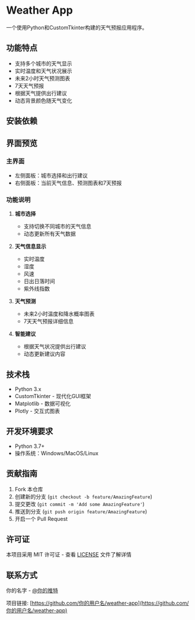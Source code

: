 # Weather App

一个使用Python和CustomTkinter构建的天气预报应用程序。

## 功能特点

- 支持多个城市的天气显示
- 实时温度和天气状况展示
- 未来2小时天气预测图表
- 7天天气预报
- 根据天气提供出行建议
- 动态背景颜色随天气变化

## 安装依赖

## 界面预览

### 主界面
- 左侧面板：城市选择和出行建议
- 右侧面板：当前天气信息、预测图表和7天预报

### 功能说明
1. **城市选择**
   - 支持切换不同城市的天气信息
   - 动态更新所有天气数据

2. **天气信息显示**
   - 实时温度
   - 湿度
   - 风速
   - 日出日落时间
   - 紫外线指数

3. **天气预测**
   - 未来2小时温度和降水概率图表
   - 7天天气预报详细信息

4. **智能建议**
   - 根据天气状况提供出行建议
   - 动态更新建议内容

## 技术栈

- Python 3.x
- CustomTkinter - 现代化GUI框架
- Matplotlib - 数据可视化
- Plotly - 交互式图表

## 开发环境要求

- Python 3.7+
- 操作系统：Windows/MacOS/Linux

## 贡献指南

1. Fork 本仓库
2. 创建新的分支 (`git checkout -b feature/AmazingFeature`)
3. 提交更改 (`git commit -m 'Add some AmazingFeature'`)
4. 推送到分支 (`git push origin feature/AmazingFeature`)
5. 开启一个 Pull Request

## 许可证

本项目采用 MIT 许可证 - 查看 [LICENSE](LICENSE) 文件了解详情

## 联系方式

你的名字 - [@你的推特](https://twitter.com/你的推特)

项目链接: [https://github.com/你的用户名/weather-app](https://github.com/你的用户名/weather-app)